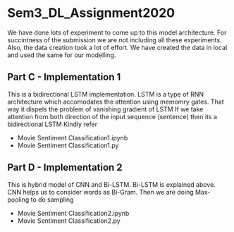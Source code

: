 # Sem3_DL_Assignment2020

We have done lots of experiment to come up to this model architecture. For succintness of the submission we are not including all these experiments. Also, the data creation took a lot of effort. We have created the data in local and used the same for our modelling.

## Part C - Implementation 1

This is a bidirectional LSTM implementation. LSTM is a type of RNN architecture which accomodates the attention using memomry gates. That way it dispels the problem of vanishing gradient of LSTM
If we take attention from both direction of the input sequence (sentence) then its a bidirectional LSTM
Kindly refer 

* Movie Sentiment Classification1.ipynb 
* Movie Sentiment Classification1.py



## Part D - Implementation 2

This is hybrid model of CNN and Bi-LSTM. Bi-LSTM is explained above. CNN helps us to consider words as Bi-Gram. Then we are doing Max-pooling to do sampling

* Movie Sentiment Classification2.ipynb 
* Movie Sentiment Classification2.py
